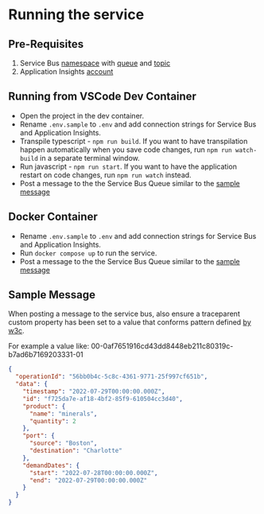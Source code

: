 # Running the service

## Pre-Requisites

1. Service Bus [namespace](https://docs.microsoft.com/cli/azure/servicebus/namespace?view=azure-cli-latest#az-servicebus-namespace-create) with [queue](https://docs.microsoft.com/cli/azure/servicebus/queue?view=azure-cli-latest#az-servicebus-queue-create) and [topic](https://docs.microsoft.com/cli/azure/servicebus/topic?view=azure-cli-latest#az-servicebus-topic-create)
1. Application Insights [account](https://docs.microsoft.com/azure/azure-monitor/app/create-new-resource#azure-cli-preview)

## Running from VSCode Dev Container

* Open the project in the dev container.
* Rename `.env.sample` to `.env` and add connection strings for Service Bus and Application Insights.
* Transpile typescript - `npm run build`. If you want to have transpilation happen automatically when you save code changes, run `npm run watch-build` in a separate terminal window.
* Run javascript - `npm run start`. If you want to have the application restart on code changes, run `npm run watch` instead.
* Post a message to the the Service Bus Queue similar to the [sample message](#sample-message)

## Docker Container

* Rename `.env.sample` to `.env` and add connection strings for Service Bus and Application Insights.
* Run `docker compose up` to run the service.
* Post a message to the the Service Bus Queue similar to the [sample message](#sample-message)

## Sample Message

When posting a message to the service bus, also ensure a traceparent custom property has been set to a value that conforms pattern defined [by w3c](https://www.w3.org/TR/trace-context/#trace-context-http-headers-format).

For example a value like: 00-0af7651916cd43dd8448eb211c80319c-b7ad6b7169203331-01

```json
{
  "operationId": "56bb0b4c-5c8c-4361-9771-25f997cf651b",
  "data": {
    "timestamp": "2022-07-29T00:00:00.000Z",
    "id": "f725da7e-af18-4bf2-85f9-610504cc3d40",
    "product": {
      "name": "minerals",
      "quantity": 2
    },
    "port": {
      "source": "Boston",
      "destination": "Charlotte"
    },
    "demandDates": {
      "start": "2022-07-28T00:00:00.000Z",
      "end": "2022-07-29T00:00:00.000Z"
    }
  }
}
```
